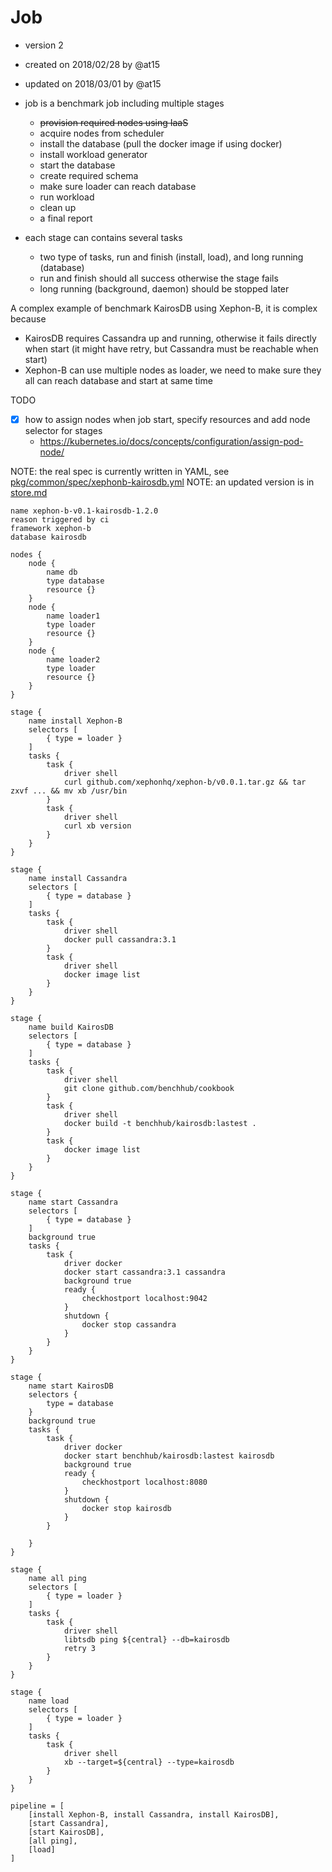 # Job

- version 2
- created on 2018/02/28 by @at15
- updated on 2018/03/01 by @at15

- job is a benchmark job including multiple stages
  - ~~provision required nodes using IaaS~~
  - acquire nodes from scheduler 
  - install the database (pull the docker image if using docker)
  - install workload generator
  - start the database
  - create required schema
  - make sure loader can reach database
  - run workload
  - clean up
  - a final report
- each stage can contains several tasks
  - two type of tasks, run and finish (install, load), and long running (database)
  - run and finish should all success otherwise the stage fails
  - long running (background, daemon) should be stopped later
  
A complex example of benchmark KairosDB using Xephon-B, it is complex because

- KairosDB requires Cassandra up and running, otherwise it fails directly when start (it might have retry, but Cassandra must be reachable when start)
- Xephon-B can use multiple nodes as loader, we need to make sure they all can reach database and start at same time

TODO

- [x] how to assign nodes when job start, specify resources and add node selector for stages
  - https://kubernetes.io/docs/concepts/configuration/assign-pod-node/

NOTE: the real spec is currently written in YAML, see [pkg/common/spec/xephonb-kairosdb.yml](../pkg/common/spec/xephonb-kairosdb.yml)
NOTE: an updated version is in [store.md](store.md)

````text
name xephon-b-v0.1-kairosdb-1.2.0
reason triggered by ci
framework xephon-b
database kairosdb

nodes {
    node {
        name db
        type database
        resource {}
    }
    node {
        name loader1
        type loader
        resource {}
    }
    node {
        name loader2
        type loader
        resource {}
    }
}

stage {
    name install Xephon-B
    selectors [
        { type = loader }
    ]
    tasks {
        task {
            driver shell
            curl github.com/xephonhq/xephon-b/v0.0.1.tar.gz && tar zxvf ... && mv xb /usr/bin
        }
        task {
            driver shell
            curl xb version
        }
    }
}

stage {
    name install Cassandra
    selectors [
        { type = database }
    ]
    tasks {
        task {
            driver shell
            docker pull cassandra:3.1
        }
        task {
            driver shell
            docker image list
        }
    }
}

stage {
    name build KairosDB
    selectors [
        { type = database }
    ]
    tasks {
        task {
            driver shell
            git clone github.com/benchhub/cookbook
        }
        task {
            driver shell
            docker build -t benchhub/kairosdb:lastest .
        }
        task {
            docker image list
        }
    }
}

stage {
    name start Cassandra
    selectors [
        { type = database }
    ]
    background true
    tasks {
        task {
            driver docker
            docker start cassandra:3.1 cassandra
            background true 
            ready {
                checkhostport localhost:9042 
            }
            shutdown {
                docker stop cassandra
            }
        }
    }
}

stage {
    name start KairosDB
    selectors {
        type = database
    }
    background true 
    tasks {
        task {
            driver docker
            docker start benchhub/kairosdb:lastest kairosdb
            background true
            ready {
                checkhostport localhost:8080
            }
            shutdown {
                docker stop kairosdb
            }
        }
        
    }
}

stage {
    name all ping
    selectors [
        { type = loader }
    ]
    tasks {
        task {
            driver shell
            libtsdb ping ${central} --db=kairosdb
            retry 3
        }
    }
}

stage {
    name load
    selectors [
        { type = loader }
    ]
    tasks {
        task {
            driver shell
            xb --target=${central} --type=kairosdb
        }
    }
}

pipeline = [
    [install Xephon-B, install Cassandra, install KairosDB],
    [start Cassandra],
    [start KairosDB],
    [all ping],
    [load]
]
````

